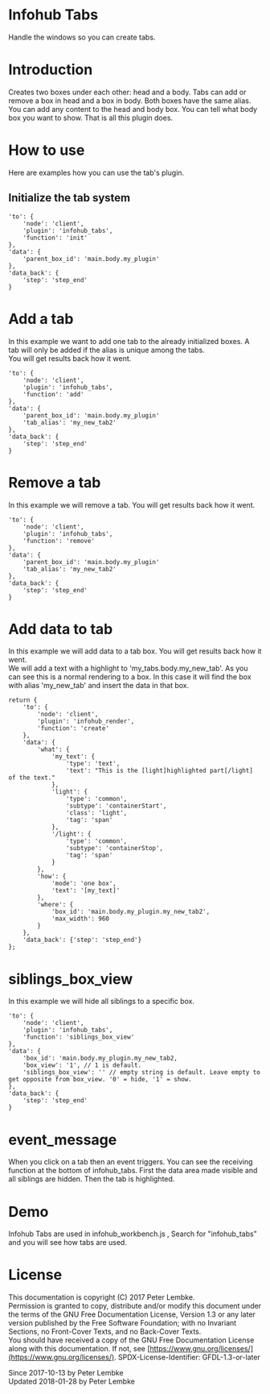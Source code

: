 # Infohub Tabs

Handle the windows so you can create tabs.

# Introduction

Creates two boxes under each other: head and a body. Tabs can add or remove a box in head and a box in body. Both boxes
have the same alias.  
You can add any content to the head and body box. You can tell what body box you want to show. That is all this plugin
does.

# How to use

Here are examples how you can use the tab's plugin.

## Initialize the tab system

```
'to': {
    'node': 'client',
    'plugin': 'infohub_tabs',
    'function': 'init'
},
'data': {
    'parent_box_id': 'main.body.my_plugin'
},
'data_back': {
    'step': 'step_end'
}
```

# Add a tab

In this example we want to add one tab to the already initialized boxes. A tab will only be added if the alias is unique
among the tabs.  
You will get results back how it went.

```
'to': {
    'node': 'client',
    'plugin': 'infohub_tabs',
    'function': 'add'
},
'data': {
    'parent_box_id': 'main.body.my_plugin'
    'tab_alias': 'my_new_tab2'
},
'data_back': {
    'step': 'step_end'
}
```

# Remove a tab

In this example we will remove a tab. You will get results back how it went.

```
'to': {
    'node': 'client',
    'plugin': 'infohub_tabs',
    'function': 'remove'
},
'data': {
    'parent_box_id': 'main.body.my_plugin'
    'tab_alias': 'my_new_tab2'
},
'data_back': {
    'step': 'step_end'
}
```

# Add data to tab

In this example we will add data to a tab box. You will get results back how it went.  
We will add a text with a highlight to 'my_tabs.body.my_new_tab'. As you can see this is a normal rendering to a box. In
this case it will find the box with alias 'my_new_tab' and insert the data in that box.

```
return {
    'to': {
        'node': 'client',
        'plugin': 'infohub_render',
        'function': 'create'
    },
    'data': {
        'what': {
            'my_text': {
                'type': 'text',
                'text': "This is the [light]highlighted part[/light] of the text."
            },
            'light': {
                'type': 'common',
                'subtype': 'containerStart',
                'class': 'light',
                'tag': 'span'
            },
            '/light': {
                'type': 'common',
                'subtype': 'containerStop',
                'tag': 'span'
            }
        },
        'how': {
            'mode': 'one box',
            'text': '[my_text]'
        },
        'where': {
            'box_id': 'main.body.my_plugin.my_new_tab2',
            'max_width': 960
        }
    },
    'data_back': {'step': 'step_end'}
};
```

# siblings_box_view

In this example we will hide all siblings to a specific box.

```
'to': {
    'node': 'client',
    'plugin': 'infohub_tabs',
    'function': 'siblings_box_view'
},
'data': {
    'box_id': 'main.body.my_plugin.my_new_tab2,
    'box_view': '1', // 1 is default.
    'siblings_box_view': '' // empty string is default. Leave empty to get opposite from box_view. '0' = hide, '1' = show.
},
'data_back': {
    'step': 'step_end'
}
```

# event_message

When you click on a tab then an event triggers. You can see the receiving function at the bottom of infohub_tabs. First
the data area made visible and all siblings are hidden. Then the tab is highlighted.

# Demo

Infohub Tabs are used in infohub_workbench.js , Search for "infohub_tabs" and you will see how tabs are used.

# License

This documentation is copyright (C) 2017 Peter Lembke.  
Permission is granted to copy, distribute and/or modify this document under the terms of the GNU Free Documentation
License, Version 1.3 or any later version published by the Free Software Foundation; with no Invariant Sections, no
Front-Cover Texts, and no Back-Cover Texts.  
You should have received a copy of the GNU Free Documentation License along with this documentation. If not,
see [https://www.gnu.org/licenses/](https://www.gnu.org/licenses/). SPDX-License-Identifier: GFDL-1.3-or-later

Since 2017-10-13 by Peter Lembke  
Updated 2018-01-28 by Peter Lembke  
